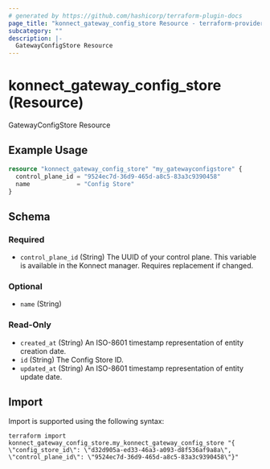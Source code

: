 ```yaml
---
# generated by https://github.com/hashicorp/terraform-plugin-docs
page_title: "konnect_gateway_config_store Resource - terraform-provider-konnect"
subcategory: ""
description: |-
  GatewayConfigStore Resource
---
```


# konnect_gateway_config_store (Resource)

GatewayConfigStore Resource

## Example Usage

```terraform
resource "konnect_gateway_config_store" "my_gatewayconfigstore" {
  control_plane_id = "9524ec7d-36d9-465d-a8c5-83a3c9390458"
  name             = "Config Store"
}
```

<!-- schema generated by tfplugindocs -->
## Schema

### Required

- `control_plane_id` (String) The UUID of your control plane. This variable is available in the Konnect manager. Requires replacement if changed.

### Optional

- `name` (String)

### Read-Only

- `created_at` (String) An ISO-8601 timestamp representation of entity creation date.
- `id` (String) The Config Store ID.
- `updated_at` (String) An ISO-8601 timestamp representation of entity update date.

## Import

Import is supported using the following syntax:

```shell
terraform import konnect_gateway_config_store.my_konnect_gateway_config_store "{ \"config_store_id\": \"d32d905a-ed33-46a3-a093-d8f536af9a8a\",  \"control_plane_id\": \"9524ec7d-36d9-465d-a8c5-83a3c9390458\"}"
```
